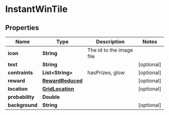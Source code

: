 

# InstantWinTile


## Properties

Name | Type | Description | Notes
------------ | ------------- | ------------- | -------------
**icon** | **String** | The id to the image file | 
**text** | **String** |  |  [optional]
**contraints** | **List&lt;String&gt;** | hasPrizes, glow |  [optional]
**reward** | [**RewardReduced**](RewardReduced.md) |  |  [optional]
**location** | [**GridLocation**](GridLocation.md) |  |  [optional]
**probability** | **Double** |  | 
**background** | **String** |  |  [optional]



